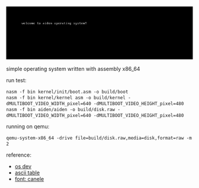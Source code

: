 ![aiden banner](.github/banner.png)

simple operating system written with assembly x86_64

run test:

```
nasm -f bin kernel/init/boot.asm -o build/boot
nasm -f bin kernel/kernel asm -o build/kernel -dMULTIBOOT_VIDEO_WIDTH_pixel=640 -dMULTIBOOT_VIDEO_HEIGHT_pixel=480
nasm -f bin aiden/aiden -o build/disk.raw -dMULTIBOOT_VIDEO_WIDTH_pixel=640 -dMULTIBOOT_VIDEO_HEIGHT_pixel=480
```

running on qemu:
```
qemu-system-x86_64 -drive file=build/disk.raw,media=disk,format=raw -m 2
```

reference:

- [os dev](https://wiki.osdev.org/Expanded_Main_Page)
- [ascii table](https://www.freecodecamp.org/news/ascii-table-hex-to-ascii-value-character-code-chart-2/)
- [font: canele](addy-dclxvi.github.io)
